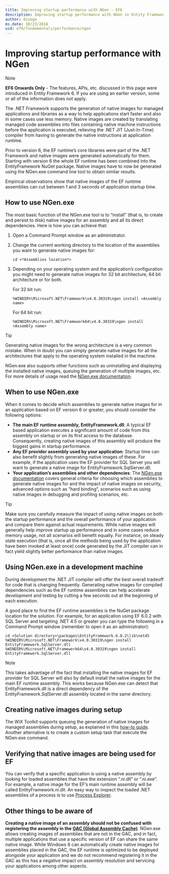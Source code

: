 ```yaml
---
title: Improving startup performance with NGen - EF6
description: Improving startup performance with NGen in Entity Framework 6
author: divega
ms.date: 10/23/2016
uid: ef6/fundamentals/performance/ngen
---
```

# Improving startup performance with NGen
> [!NOTE]
> **EF6 Onwards Only** - The features, APIs, etc. discussed in this page were introduced in Entity Framework 6. If you are using an earlier version, some or all of the information does not apply.  

The .NET Framework supports the generation of native images for managed applications and libraries as a way to help applications start faster and also in some cases use less memory. Native images are created by translating managed code assemblies into files containing native machine instructions before the application is executed, relieving the .NET JIT (Just-In-Time) compiler from having to generate the native instructions at application runtime.  

Prior to version 6, the EF runtime’s core libraries were part of the .NET Framework and native images were generated automatically for them. Starting with version 6 the whole EF runtime has been combined into the EntityFramework NuGet package. Native images have to now be generated using the NGen.exe command line tool to obtain similar results.  

Empirical observations show that native images of the EF runtime assemblies can cut between 1 and 3 seconds of application startup time.  

## How to use NGen.exe  

The most basic function of the NGen.exe tool is to “install” (that is, to create and persist to disk) native images for an assembly and all its direct dependencies. Here is how you can achieve that:  

1. Open a Command Prompt window as an administrator.
2. Change the current working directory to the location of the assemblies you want to generate native images for:

   ``` console
   cd <*Assemblies location*>  
   ```

3. Depending on your operating system and the application’s configuration you might need to generate native images for 32 bit architecture, 64 bit architecture or for both.

   For 32 bit run:

   ``` console
   %WINDIR%\Microsoft.NET\Framework\v4.0.30319\ngen install <Assembly name>  
   ```

   For 64 bit run:
  
   ``` console
   %WINDIR%\Microsoft.NET\Framework64\v4.0.30319\ngen install <Assembly name>  
   ```

> [!TIP]
> Generating native images for the wrong architecture is a very common mistake. When in doubt you can simply generate native images for all the architectures that apply to the operating system installed in the machine.  

NGen.exe also supports other functions such as uninstalling and displaying the installed native images, queuing the generation of multiple images, etc. For more details of usage read the [NGen.exe documentation](https://msdn.microsoft.com/library/6t9t5wcf.aspx).  

## When to use NGen.exe  

When it comes to decide which assemblies to generate native images for in an application based on EF version 6 or greater, you should consider the following options:  

- **The main EF runtime assembly, EntityFramework.dll**: A typical EF based application executes a significant amount of code from this assembly on startup or on its first access to the database. Consequently, creating native images of this assembly will produce the biggest gains in startup performance.  
- **Any EF provider assembly used by your application**: Startup time can also benefit slightly from generating native images of these. For example, if the application uses the EF provider for SQL Server you will want to generate a native image for EntityFramework.SqlServer.dll.  
- **Your application’s assemblies and other dependencies**: The [NGen.exe documentation](https://msdn.microsoft.com/library/6t9t5wcf.aspx) covers general criteria for choosing which assemblies to generate native images for and the impact of native images on security, advanced options such as “hard binding”, scenarios such as using native images in debugging and profiling scenarios, etc.  

> [!TIP]
> Make sure you carefully measure the impact of using native images on both the startup performance and the overall performance of your application and compare them against actual requirements. While native images will generally help improve startup up performance and in some cases reduce memory usage, not all scenarios will benefit equally. For instance, on steady state execution (that is, once all the methods being used by the application have been invoked at least once) code generated by the JIT compiler can in fact yield slightly better performance than native images.  

## Using NGen.exe in a development machine  

During development the .NET JIT compiler will offer the best overall tradeoff for code that is changing frequently. Generating native images for compiled dependencies such as the EF runtime assemblies can help accelerate development and testing by cutting a few seconds out at the beginning of each execution.  

A good place to find the EF runtime assemblies is the NuGet package location for the solution. For example, for an application using EF 6.0.2 with SQL Server and targeting .NET 4.5 or greater you can type the following in a Command Prompt window (remember to open it as an administrator):  

```console
cd <Solution directory>\packages\EntityFramework.6.0.2\lib\net45
%WINDIR%\Microsoft.NET\Framework\v4.0.30319\ngen install EntityFramework.SqlServer.dll
%WINDIR%\Microsoft.NET\Framework64\v4.0.30319\ngen install EntityFramework.SqlServer.dll
```  

> [!NOTE]
> This takes advantage of the fact that installing the native images for EF provider for SQL Server will also by default install the native images for the main EF runtime assembly. This works because NGen.exe can detect that EntityFramework.dll is a direct dependency of the EntityFramework.SqlServer.dll assembly located in the same directory.  

## Creating native images during setup  

The WiX Toolkit supports queuing the generation of native images for managed assemblies during setup, as explained in this [how-to guide](https://wixtoolset.org/documentation/manual/v3/howtos/files_and_registry/ngen_managed_assemblies.html). Another alternative is to create a custom setup task that execute the NGen.exe command.  

## Verifying that native images are being used for EF  

You can verify that a specific application is using a native assembly by looking for loaded assemblies that have the extension “.ni.dll” or “.ni.exe”. For example, a native image for the EF’s main runtime assembly will be called EntityFramework.ni.dll. An easy way to inspect the loaded .NET assemblies of a process is to use [Process Explorer](https://technet.microsoft.com/sysinternals/bb896653).  

## Other things to be aware of  

**Creating a native image of an assembly should not be confused with registering the assembly in the [GAC (Global Assembly Cache)](https://msdn.microsoft.com/library/yf1d93sz.aspx)**. NGen.exe allows creating images of assemblies that are not in the GAC, and in fact, multiple applications that use a specific version of EF can share the same native image. While Windows 8 can automatically create native images for assemblies placed in the GAC, the EF runtime is optimized to be deployed alongside your application and we do not recommend registering it in the GAC as this has a negative impact on assembly resolution and servicing your applications among other aspects.  
